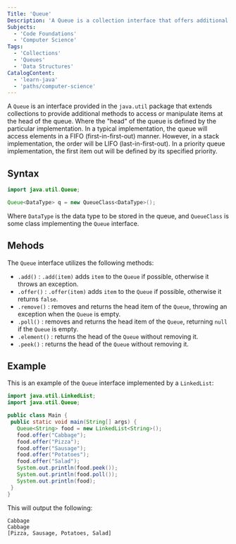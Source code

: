 ```yaml
---
Title: 'Queue'
Description: 'A Queue is a collection interface that offers additional operations for accessing or manipulating items at the head of the queue.'
Subjects:
  - 'Code Foundations'
  - 'Computer Science'
Tags:
  - 'Collections'
  - 'Queues'
  - 'Data Structures'
CatalogContent:
  - 'learn-java'
  - 'paths/computer-science'
---
```


A `Queue` is an interface provided in the `java.util` package that extends collections to provide additional methods to access or manipulate items at the head of the queue. Where the "head" of the queue is defined by the particular implementation. In a typical implementation, the queue will access elements in a FIFO (first-in-first-out) manner. However, in a stack implementation, the order will be LIFO (last-in-first-out). In a priority queue implementation, the first item out will be defined by its specified priority.

## Syntax

```java
import java.util.Queue;

Queue<DataType> q = new QueueClass<DataType>();
```

Where `DataType` is the data type to be stored in the queue, and `QueueClass` is some class implementing the `Queue` interface.

## Mehods

The `Queue` interface utilizes the following methods:

- `.add()` : `.add(item)` adds `item` to the `Queue` if possible, otherwise it throws an exception.
- `.offer()` : `.offer(item)` adds `item` to the `Queue` if possible, otherwise it returns `false`.
- `.remove()` : removes and returns the head item of the `Queue`, throwing an exception when the `Queue` is empty.
- `.poll()` : removes and returns the head item of the `Queue`, returning `null` if the `Queue` is empty.
- `.element()` : returns the head of the `Queue` without removing it.
- `.peek()` : returns the head of the `Queue` without removing it.

## Example

This is an example of the `Queue` interface implemented by a `LinkedList`:

```java
import java.util.LinkedList;
import java.util.Queue;

public class Main {
 public static void main(String[] args) {
   Queue<String> food = new LinkedList<String>();
   food.offer("Cabbage");
   food.offer("Pizza");
   food.offer("Sausage");
   food.offer("Potatoes");
   food.offer("Salad");
   System.out.println(food.peek());
   System.out.println(food.poll());
   System.out.println(food);
 }
}
```

This will output the following:

```shell
Cabbage
Cabbage
[Pizza, Sausage, Potatoes, Salad]
```
